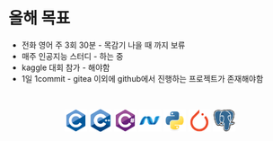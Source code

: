 # 올해 목표
- 전화 영어 주 3회 30분 - 목감기 나을 때 까지 보류
- 매주 인공지능 스터디 - 하는 중
- kaggle 대회 참가 - 해야함
- 1일 1commit - gitea 이외에 github에서 진행하는 프로젝트가 존재해야함

<br/>
<p align="center">
<img src="https://raw.githubusercontent.com/devicons/devicon/master/icons/c/c-original.svg" alt="javascript" width="40" height="40"/>
<img src="https://raw.githubusercontent.com/devicons/devicon/master/icons/cplusplus/cplusplus-original.svg" alt="javascript" width="40" height="40"/> 
<img src="https://raw.githubusercontent.com/devicons/devicon/master/icons/csharp/csharp-original.svg" alt="javascript" width="40" height="40"/>
<img src="https://raw.githubusercontent.com/devicons/devicon/master/icons/dot-net/dot-net-original.svg" alt="typescript" width="40" height="40"/>
<img src="https://raw.githubusercontent.com/devicons/devicon/master/icons/python/python-original.svg" alt="javascript" width="40" height="40"/>
<img src="https://raw.githubusercontent.com/devicons/devicon/master/icons/pytorch/pytorch-original.svg" alt="javascript" width="40" height="40"/>
<img src="https://raw.githubusercontent.com/devicons/devicon/master/icons/postgresql/postgresql-original.svg" alt="javascript" width="40" height="40"/>

<!--
Here are some ideas to get you started:
- 🔭 I’m currently working on ...
- 🌱 I’m currently learning ...
- 👯 I’m looking to collaborate on ...
- 🤔 I’m looking for help with ...
- 💬 Ask me about ...
- 📫 How to reach me: ...
- 😄 Pronouns: ...
- ⚡ Fun fact: ...
-->


